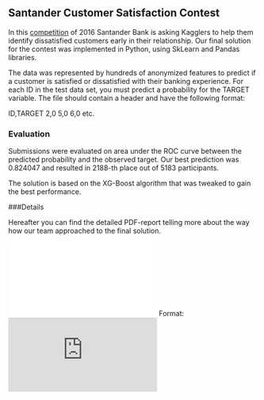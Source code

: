 ## Santander Customer Satisfaction Contest

In this [competition](https://www.kaggle.com/c/santander-customer-satisfaction#description) of 2016 Santander Bank is asking Kagglers to help them identify dissatisfied customers early in their relationship. Our final solution for the contest was implemented in Python, using SkLearn and Pandas libraries.

The data was represented by hundreds of anonymized features to predict if a customer is satisfied or dissatisfied with their banking experience. For each ID in the test data set, you must predict a probability for the TARGET variable. The file should contain a header and have the following format:

ID,TARGET
2,0
5,0
6,0
etc.

### Evaluation

Submissions were evaluated on area under the ROC curve between the predicted probability and the observed target. Our best prediction was 0.824047 and resulted in 2188-th place out of 5183 participants.

The solution is based on the XG-Boost algorithm that was tweaked to gain the best performance.

###Details

Hereafter you can find the detailed PDF-report telling more about the way how our team approached to the final solution.


![Full report](/MLCLASS_Spring16_Kupchenko_Shenoy_1d.pdf)
Format: ![Full report](https://www.dropbox.com/s/m4kvbndkzu7k9bk/MLCLASS_Spring16_Kupchenko_Shenoy_1d.pdf?dl=0)
